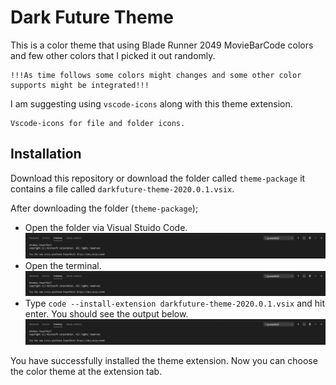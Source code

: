 # Dark Future Theme

This is a color theme that using Blade Runner 2049 MovieBarCode colors and few other colors that I picked it out randomly.

    !!!As time follows some colors might changes and some other color supports might be integrated!!!

I am suggesting using ```vscode-icons``` along with this theme extension. 
    
    Vscode-icons for file and folder icons.

## Installation

Download this repository or download the folder called ```theme-package``` it contains a file called ```darkfuture-theme-2020.0.1.vsix```.

 After downloading the folder (```theme-package```);

* Open the folder via Visual Stuido Code.
![Image of Terminal Panel](/readme-images/image_1.png)
* Open the terminal.
![Image of Terminal Panel](/readme-images/image_1.png)
* Type ```code --install-extension darkfuture-theme-2020.0.1.vsix``` and hit enter. You should see the output below.
![Image of Terminal Panel](/readme-images/image_1.png)

You have successfully installed the theme extension.
Now you can choose the color theme at the extension tab. 


